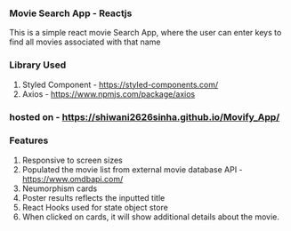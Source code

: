 
### Movie Search App - Reactjs
This is a simple react movie Search App, where the user can enter keys to find all movies associated with that name

### Library Used
1. Styled Component - https://styled-components.com/
2. Axios - https://www.npmjs.com/package/axios

### hosted on - https://shiwani2626sinha.github.io/Movify_App/

### Features
1. Responsive to screen sizes
2. Populated the movie list from external movie database API - https://www.omdbapi.com/
3. Neumorphism cards
4. Poster results reflects the inputted title
5. React Hooks used for state object store
6. When clicked on cards, it will show additional details about the movie. 
